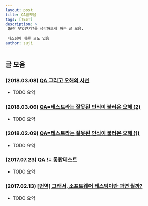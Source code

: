 ```yaml
---
layout: post
title: QA글모음 
tags: [TEST]
description: >
 QA란 무엇인가?를 생각해보게 하는 글 모음. 
 
 테스팅에 대한 글도 있음 
author: suji
---
```


## 글 모음

### (2018.03.08) [QA 그리고 오해의 시선](http://www.popit.kr/qa-%EA%B7%B8%EB%A6%AC%EA%B3%A0-%EC%98%A4%ED%95%B4%EC%9D%98-%EC%8B%9C%EC%84%A0/)
- TODO 요약

### (2018.03.06) [QA=테스트라는 잘못된 인식이 불러온 오해 (2)](http://m.datanet.co.kr/news/articleView.html?idxno=120293)
- TODO 요약

### (2018.02.09) [QA=테스트라는 잘못된 인식이 불러온 오해 (1)](http://m.datanet.co.kr/news/articleView.html?idxno=119652)
- TODO 요약

### (2017.07.23) [QA != 통합테스트](http://woowabros.github.io/woowabros/2017/07/23/QA-not-integrationTest.html)
- TODO 요약 

### (2017.02.13) [[번역] 그래서, 소프트웨어 테스팅이란 과연 뭘까?](http://angel927.tistory.com/146)
- TODO 요약 
